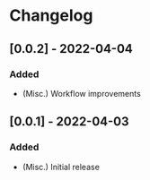 # Changelog

## [0.0.2] - 2022-04-04
### Added
- (Misc.) Workflow improvements

## [0.0.1] - 2022-04-03
### Added
- (Misc.) Initial release
